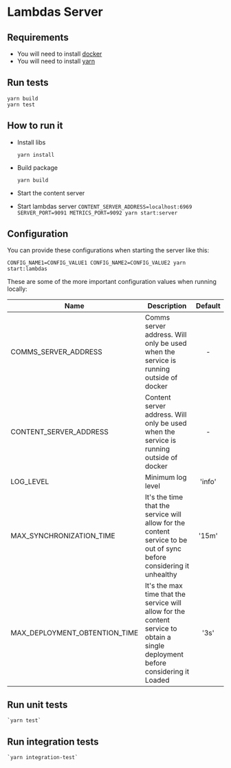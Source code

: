 # Lambdas Server

## Requirements

- You will need to install [docker](https://docs.docker.com/get-docker/)
- You will need to install [yarn](https://classic.yarnpkg.com/en/docs/install/)

## Run tests

```
yarn build
yarn test
```

## How to run it

- Install libs

  `yarn install`

- Build package

  `yarn build`

- Start the content server

- Start lambdas server
  `CONTENT_SERVER_ADDRESS=localhost:6969 SERVER_PORT=9091 METRICS_PORT=9092 yarn start:server`

## Configuration

You can provide these configurations when starting the server like this:

`CONFIG_NAME1=CONFIG_VALUE1 CONFIG_NAME2=CONFIG_VALUE2 yarn start:lambdas`

These are some of the more important configuration values when running locally:

| Name                          | Description                                                                                                                      | Default |
| ----------------------------- | -------------------------------------------------------------------------------------------------------------------------------- | :-----: |
| COMMS_SERVER_ADDRESS          | Comms server address. Will only be used when the service is running outside of docker                                            |    -    |
| CONTENT_SERVER_ADDRESS        | Content server address. Will only be used when the service is running outside of docker                                          |    -    |
| LOG_LEVEL                     | Minimum log level                                                                                                                | 'info'  |
| MAX_SYNCHRONIZATION_TIME      | It's the time that the service will allow for the content service to be out of sync before considering it unhealthy              |  '15m'  |
| MAX_DEPLOYMENT_OBTENTION_TIME | It's the max time that the service will allow for the content service to obtain a single deployment before considering it Loaded |  '3s'   |

## Run unit tests

    `yarn test`

## Run integration tests

    `yarn integration-test`
